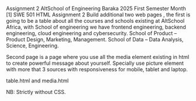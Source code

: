 Assignment 2
AltSchool of Engineering Baraka 2025 First Semester Month [1] SWE 501  HTML  Assignment 2
Build additional two web pages , the first is going to be a table about all the courses and schools existing at AltSchool Africa, with School of engineering we have frontend engineering, backend engineering, cloud engineering and cybersecurity. School of Product – Product Design, Marketing, Management. School of Data – Data Analysis, Science, Engineering.

Second page is a page where you use all the media element existing in html to create powerful message about yourself. Specially use picture element with more that 3 sources with responsiveness for mobile, tablet and laptop.

table.html and media.html

NB: Strictly without CSS.
